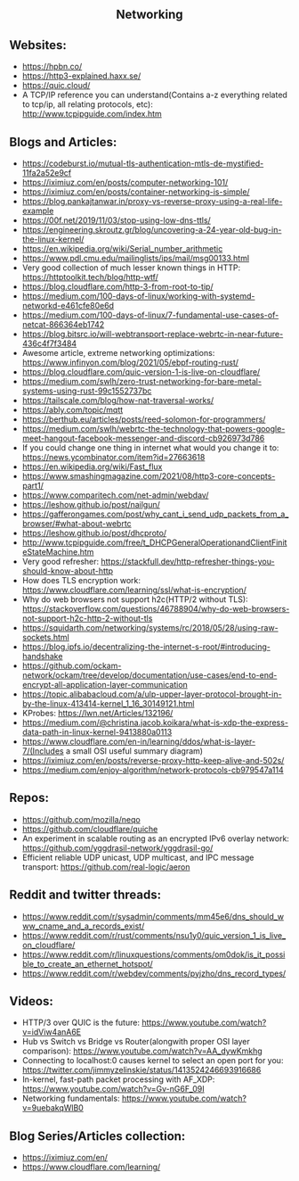 <h2 align="center">Networking</h2>

## Websites:

- https://hpbn.co/
- https://http3-explained.haxx.se/
- https://quic.cloud/
- A TCP/IP reference you can understand(Contains a-z everything related to tcp/ip, all relating protocols, etc): http://www.tcpipguide.com/index.htm

## Blogs and Articles:

- https://codeburst.io/mutual-tls-authentication-mtls-de-mystified-11fa2a52e9cf
- https://iximiuz.com/en/posts/computer-networking-101/
- https://iximiuz.com/en/posts/container-networking-is-simple/
- https://blog.pankajtanwar.in/proxy-vs-reverse-proxy-using-a-real-life-example
- https://00f.net/2019/11/03/stop-using-low-dns-ttls/
- https://engineering.skroutz.gr/blog/uncovering-a-24-year-old-bug-in-the-linux-kernel/
- https://en.wikipedia.org/wiki/Serial_number_arithmetic
- https://www.pdl.cmu.edu/mailinglists/ips/mail/msg00133.html
- Very good collection of much lesser known things in HTTP: https://httptoolkit.tech/blog/http-wtf/
- https://blog.cloudflare.com/http-3-from-root-to-tip/
- https://medium.com/100-days-of-linux/working-with-systemd-networkd-e461cfe80e6d
- https://medium.com/100-days-of-linux/7-fundamental-use-cases-of-netcat-866364eb1742
- https://blog.bitsrc.io/will-webtransport-replace-webrtc-in-near-future-436c4f7f3484
- Awesome article, extreme networking optimizations: https://www.infinyon.com/blog/2021/05/ebpf-routing-rust/
- https://blog.cloudflare.com/quic-version-1-is-live-on-cloudflare/
- https://medium.com/swlh/zero-trust-networking-for-bare-metal-systems-using-rust-99c1552737bc
- https://tailscale.com/blog/how-nat-traversal-works/
- https://ably.com/topic/mqtt
- https://berthub.eu/articles/posts/reed-solomon-for-programmers/
- https://medium.com/swlh/webrtc-the-technology-that-powers-google-meet-hangout-facebook-messenger-and-discord-cb926973d786
- If you could change one thing in internet what would you change it to: https://news.ycombinator.com/item?id=27663618
- https://en.wikipedia.org/wiki/Fast_flux
- https://www.smashingmagazine.com/2021/08/http3-core-concepts-part1/
- https://www.comparitech.com/net-admin/webdav/
- https://leshow.github.io/post/nailgun/
- https://gafferongames.com/post/why_cant_i_send_udp_packets_from_a_browser/#what-about-webrtc
- https://leshow.github.io/post/dhcproto/
- http://www.tcpipguide.com/free/t_DHCPGeneralOperationandClientFiniteStateMachine.htm
- Very good refresher: https://stackfull.dev/http-refresher-things-you-should-know-about-http
- How does TLS encryption work: https://www.cloudflare.com/learning/ssl/what-is-encryption/
- Why do web browsers not support h2c(HTTP/2 without TLS): https://stackoverflow.com/questions/46788904/why-do-web-browsers-not-support-h2c-http-2-without-tls
- https://squidarth.com/networking/systems/rc/2018/05/28/using-raw-sockets.html
- https://blog.ipfs.io/decentralizing-the-internet-s-root/#introducing-handshake
- https://github.com/ockam-network/ockam/tree/develop/documentation/use-cases/end-to-end-encrypt-all-application-layer-communication
- https://topic.alibabacloud.com/a/ulp-upper-layer-protocol-brought-in-by-the-linux-413414-kernel_1_16_30149121.html
- KProbes: https://lwn.net/Articles/132196/
- https://medium.com/@christina.jacob.koikara/what-is-xdp-the-express-data-path-in-linux-kernel-9413880a0113
- https://www.cloudflare.com/en-in/learning/ddos/what-is-layer-7/(Includes a small OSI useful summary diagram)
- https://iximiuz.com/en/posts/reverse-proxy-http-keep-alive-and-502s/
- https://medium.com/enjoy-algorithm/network-protocols-cb979547a114

## Repos:

- https://github.com/mozilla/neqo
- https://github.com/cloudflare/quiche
- An experiment in scalable routing as an encrypted IPv6 overlay network: https://github.com/yggdrasil-network/yggdrasil-go/
- Efficient reliable UDP unicast, UDP multicast, and IPC message transport: https://github.com/real-logic/aeron

## Reddit and twitter threads:

- https://www.reddit.com/r/sysadmin/comments/mm45e6/dns_should_www_cname_and_a_records_exist/
- https://www.reddit.com/r/rust/comments/nsu1y0/quic_version_1_is_live_on_cloudflare/
- https://www.reddit.com/r/linuxquestions/comments/om0dok/is_it_possible_to_create_an_ethernet_hotspot/
- https://www.reddit.com/r/webdev/comments/pyjzho/dns_record_types/

## Videos:

- HTTP/3 over QUIC is the future: https://www.youtube.com/watch?v=idViw4anA6E
- Hub vs Switch vs Bridge vs Router(alongwith proper OSI layer comparison): https://www.youtube.com/watch?v=AA_dywKmkhg
- Connecting to localhost:0 causes kernel to select an open port for you: https://twitter.com/jimmyzelinskie/status/1413524246693916686
- In-kernel, fast-path packet processing with AF_XDP: https://www.youtube.com/watch?v=Gv-nG6F_09I
- Networking fundamentals: https://www.youtube.com/watch?v=9uebakqWlB0

## Blog Series/Articles collection:

- https://iximiuz.com/en/
- https://www.cloudflare.com/learning/
